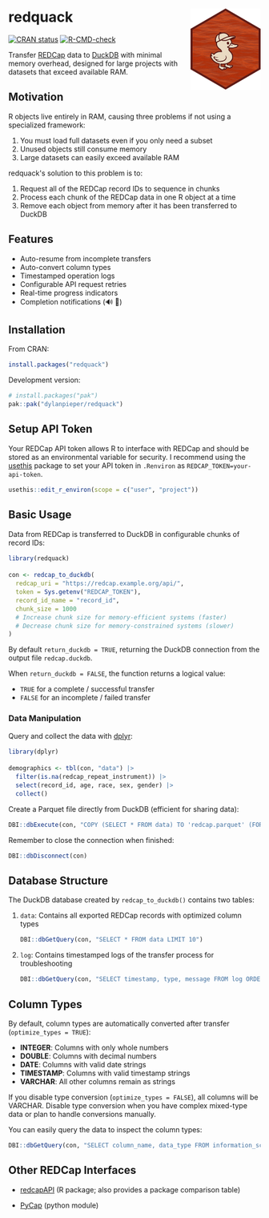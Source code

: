 # redquack <img src="man/figures/redquack-hex.png" align="right" width="140"/>

[![CRAN status](https://www.r-pkg.org/badges/version/redquack)](https://cran.r-pkg.org/package=redquack) [![R-CMD-check](https://github.com/dylanpieper/redquack/actions/workflows/R-CMD-check.yaml/badge.svg)](https://github.com/dylanpieper/redquack/actions/workflows/R-CMD-check.yaml)

Transfer [REDCap](https://www.project-redcap.org/) data to [DuckDB](https://duckdb.org/) with minimal memory overhead, designed for large projects with datasets that exceed available RAM.

## Motivation

R objects live entirely in RAM, causing three problems if not using a specialized framework:

1.  You must load full datasets even if you only need a subset
2.  Unused objects still consume memory
3.  Large datasets can easily exceed available RAM

redquack's solution to this problem is to:

1.  Request all of the REDCap record IDs to sequence in chunks
2.  Process each chunk of the REDCap data in one R object at a time
3.  Remove each object from memory after it has been transferred to DuckDB

## Features

-   Auto-resume from incomplete transfers
-   Auto-convert column types
-   Timestamped operation logs
-   Configurable API request retries
-   Real-time progress indicators
-   Completion notifications (🔊 🦆)

## Installation

From CRAN:

``` r
install.packages("redquack")
```

Development version:

``` r
# install.packages("pak")
pak::pak("dylanpieper/redquack")
```

## Setup API Token

Your REDCap API token allows R to interface with REDCap and should be stored as an environmental variable for security. I recommend using the [usethis](https://usethis.r-lib.org) package to set your API token in `.Renviron` as `REDCAP_TOKEN=your-api-token`.

``` r
usethis::edit_r_environ(scope = c("user", "project"))
```

## Basic Usage

Data from REDCap is transferred to DuckDB in configurable chunks of record IDs:

``` r
library(redquack)

con <- redcap_to_duckdb(
  redcap_uri = "https://redcap.example.org/api/",
  token = Sys.getenv("REDCAP_TOKEN"),
  record_id_name = "record_id",
  chunk_size = 1000  
  # Increase chunk size for memory-efficient systems (faster)
  # Decrease chunk size for memory-constrained systems (slower)
)
```

By default `return_duckdb = TRUE`, returning the DuckDB connection from the output file `redcap.duckdb`.

When `return_duckdb = FALSE`, the function returns a logical value:

-   `TRUE` for a complete / successful transfer
-   `FALSE` for an incomplete / failed transfer

### Data Manipulation

Query and collect the data with [dplyr](https://dplyr.tidyverse.org):

``` r
library(dplyr)

demographics <- tbl(con, "data") |>
  filter(is.na(redcap_repeat_instrument)) |>
  select(record_id, age, race, sex, gender) |>
  collect()
```

Create a Parquet file directly from DuckDB (efficient for sharing data):

``` r
DBI::dbExecute(con, "COPY (SELECT * FROM data) TO 'redcap.parquet' (FORMAT PARQUET)")
```

Remember to close the connection when finished:

``` r
DBI::dbDisconnect(con)
```

## Database Structure

The DuckDB database created by `redcap_to_duckdb()` contains two tables:

1.  `data`: Contains all exported REDCap records with optimized column types

    ``` r
    DBI::dbGetQuery(con, "SELECT * FROM data LIMIT 10")
    ```

2.  `log`: Contains timestamped logs of the transfer process for troubleshooting

    ``` r
    DBI::dbGetQuery(con, "SELECT timestamp, type, message FROM log ORDER BY timestamp")
    ```

## Column Types

By default, column types are automatically converted after transfer (`optimize_types = TRUE`):

-   **INTEGER**: Columns with only whole numbers
-   **DOUBLE**: Columns with decimal numbers
-   **DATE**: Columns with valid date strings
-   **TIMESTAMP**: Columns with valid timestamp strings
-   **VARCHAR**: All other columns remain as strings

If you disable type conversion (`optimize_types = FALSE`), all columns will be VARCHAR. Disable type conversion when you have complex mixed-type data or plan to handle conversions manually.

You can easily query the data to inspect the column types:

``` r
DBI::dbGetQuery(con, "SELECT column_name, data_type FROM information_schema.columns WHERE table_name = 'data'")
```

## Other REDCap Interfaces

-   [redcapAPI](https://github.com/vubiostat/redcapAPI) (R package; also provides a package comparison table)

-   [PyCap](https://redcap-tools.github.io/PyCap/) (python module)

